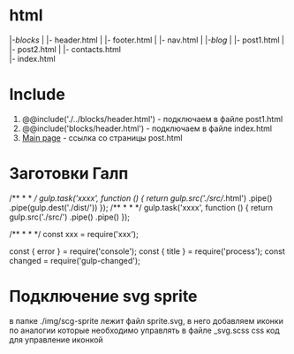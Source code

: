 # html
  |-*blocks*
  |    |- header.html
  |    |- footer.html
  |    |- nav.html
  |
  |-*blog*
  |    |- post1.html
  |    |- post2.html
  |
  |- contacts.html    
  |- index.html

# Include
1.  @@include('./../blocks/header.html') - подключаем в файле post1.html
2.  @@include('blocks/header.html') - подключаем в файле index.html
3. <a href="./../index.html">Main page</a> - ссылка со страницы post.html


# Заготовки Галп
/** 
 * 
 * 
 */
gulp.task('xxxx', function () {
    return gulp.src('./src/*.html')
        .pipe()
        .pipe(gulp.dest('./dist/'))
});
/** 
 * 
 * 
 */
gulp.task('xxxx', function () {
    return gulp.src('./src/')
        .pipe()
        .pipe()
});

/** 
 * 
 * 
 */
const xxx = require('xxx');

const { error } = require('console');
const { title } = require('process');
const changed = require('gulp-changed');

# Подключение svg sprite
в папке ./img/scg-sprite лежит файл sprite.svg, в него добавляем иконки по аналогии которые необходимо управлять
в файле _svg.scss css код для управление иконкой
